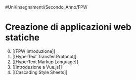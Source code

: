 #Uni/Insegnamenti/Secondo_Anno/FPW
# Creazione di applicazioni web statiche
0. [[FPW Introduzione]]
1. [[HyperText Transfer Protocol]]
2. [[HyperText Markup Language]]
3. [[Introduzione a Vue.js]]
4. [[Cascading Style Sheets]]
